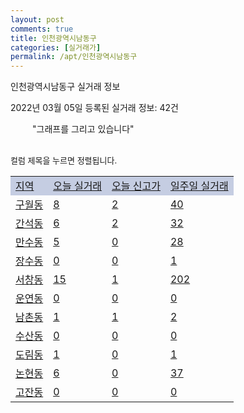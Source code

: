 ```yaml
---
layout: post
comments: true
title: 인천광역시남동구
categories: [실거래가]
permalink: /apt/인천광역시남동구
---
```


인천광역시남동구 실거래 정보

2022년 03월 05일 등록된 실거래 정보: 42건

<!--<script async src="https://pagead2.googlesyndication.com/pagead/js/adsbygoogle.js?client=ca-pub-3485438051770037"
 crossorigin="anonymous"></script>-->

<script type="text/javascript">
  google.charts.load('current', {'packages':['corechart']});
  google.charts.setOnLoadCallback(drawChart);

  function drawChart() {
    var data = google.visualization.arrayToDataTable([['거래일', '매매', '전월세', '전매'], ['21-01', 12, 14, 0], ['21-02', 964, 634, 0], ['21-03', 1048, 826, 9], ['21-04', 729, 811, 1], ['21-05', 645, 722, 1], ['21-06', 501, 677, 3], ['21-07', 520, 680, 1], ['21-08', 450, 630, 1], ['21-09', 350, 578, 0], ['21-10', 278, 487, 0], ['21-11', 161, 465, 2], ['21-12', 130, 835, 1], ['22-01', 126, 607, 1], ['22-02', 83, 673, 0], ['22-03', 3, 104, 0]]);

    var options = {
      title: '최근 1년간 유형별 거래량 추이',
      legend: { position: 'bottom' }
    };

    setTimeout(function() {
        var chart = new google.visualization.LineChart(document.getElementById('columnchart_material'));
        chart.draw(data, (options));
        document.getElementById('loading').style.display = 'none';
        var dayLabel = (new Date()).getDay();
        if (dayLabel < 2) {
            sorttable.innerSortFunction.apply(document.getElementById('week'), []);
            sorttable.innerSortFunction.apply(document.getElementById('week'), []);        
        }
        else {
            sorttable.innerSortFunction.apply(document.getElementById('today'), []);
            sorttable.innerSortFunction.apply(document.getElementById('today'), []);
        }
    }, 200);

  }
</script>

<div id="loading" style="z-index:20; display: block; margin-left: 35px">"그래프를 그리고 있습니다"</div>
<div id="columnchart_material" style="width: 95%; margin-left: -35px; display: block"></div>
<!--<div style="width: 95%; margin-left: -35px; display: block">
      <script async src="https://pagead2.googlesyndication.com/pagead/js/adsbygoogle.js?client=ca-pub-3485438051770037"
          crossorigin="anonymous"></script>
      <ins class="adsbygoogle"
          style="display:block"
          data-ad-format="fluid"
          data-ad-layout-key="-fb+5w+4e-db+86"
          data-ad-client="ca-pub-3485438051770037"
          data-ad-slot="1827090281"></ins>
      <script>
          (adsbygoogle = window.adsbygoogle || []).push({});
      </script>
</div>-->
<br>

<font size='small' style='font-size: small;'>컬럼 제목을 누르면 정렬됩니다.</font>
<table class="sortable">
  <tr style='background-color: rgba(114, 132, 186,0.4);'>
    <td id="region"><a href="#">지역</a></td>
    <td id="today"><a href="#">오늘 실거래</a></td>
    <td id="today_new"><a href="#">오늘 신고가</a></td>
    <td id="week"><a href="#">일주일 실거래</a></td>
  </tr>

  
  <tr class="item">
    <td><a href="인천광역시남동구구월동">구월동</a></td>
    <td><a href="인천광역시남동구구월동">8</a></td>
    <td><a href="인천광역시남동구구월동">2</a></td>
    <td><a href="인천광역시남동구구월동">40</a></td>
  </tr>
    

  <tr class="item">
    <td><a href="인천광역시남동구간석동">간석동</a></td>
    <td><a href="인천광역시남동구간석동">6</a></td>
    <td><a href="인천광역시남동구간석동">2</a></td>
    <td><a href="인천광역시남동구간석동">32</a></td>
  </tr>
    

  <tr class="item">
    <td><a href="인천광역시남동구만수동">만수동</a></td>
    <td><a href="인천광역시남동구만수동">5</a></td>
    <td><a href="인천광역시남동구만수동">0</a></td>
    <td><a href="인천광역시남동구만수동">28</a></td>
  </tr>
    

  <tr class="item">
    <td><a href="인천광역시남동구장수동">장수동</a></td>
    <td><a href="인천광역시남동구장수동">0</a></td>
    <td><a href="인천광역시남동구장수동">0</a></td>
    <td><a href="인천광역시남동구장수동">1</a></td>
  </tr>
    

  <tr class="item">
    <td><a href="인천광역시남동구서창동">서창동</a></td>
    <td><a href="인천광역시남동구서창동">15</a></td>
    <td><a href="인천광역시남동구서창동">1</a></td>
    <td><a href="인천광역시남동구서창동">202</a></td>
  </tr>
    

  <tr class="item">
    <td><a href="인천광역시남동구운연동">운연동</a></td>
    <td><a href="인천광역시남동구운연동">0</a></td>
    <td><a href="인천광역시남동구운연동">0</a></td>
    <td><a href="인천광역시남동구운연동">0</a></td>
  </tr>
    

  <tr class="item">
    <td><a href="인천광역시남동구남촌동">남촌동</a></td>
    <td><a href="인천광역시남동구남촌동">1</a></td>
    <td><a href="인천광역시남동구남촌동">1</a></td>
    <td><a href="인천광역시남동구남촌동">2</a></td>
  </tr>
    

  <tr class="item">
    <td><a href="인천광역시남동구수산동">수산동</a></td>
    <td><a href="인천광역시남동구수산동">0</a></td>
    <td><a href="인천광역시남동구수산동">0</a></td>
    <td><a href="인천광역시남동구수산동">0</a></td>
  </tr>
    

  <tr class="item">
    <td><a href="인천광역시남동구도림동">도림동</a></td>
    <td><a href="인천광역시남동구도림동">1</a></td>
    <td><a href="인천광역시남동구도림동">0</a></td>
    <td><a href="인천광역시남동구도림동">1</a></td>
  </tr>
    

  <tr class="item">
    <td><a href="인천광역시남동구논현동">논현동</a></td>
    <td><a href="인천광역시남동구논현동">6</a></td>
    <td><a href="인천광역시남동구논현동">0</a></td>
    <td><a href="인천광역시남동구논현동">37</a></td>
  </tr>
    

  <tr class="item">
    <td><a href="인천광역시남동구고잔동">고잔동</a></td>
    <td><a href="인천광역시남동구고잔동">0</a></td>
    <td><a href="인천광역시남동구고잔동">0</a></td>
    <td><a href="인천광역시남동구고잔동">0</a></td>
  </tr>
    


</table>


    